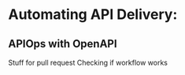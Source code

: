 # Automating API Delivery:
## APIOps with OpenAPI

Stuff for pull request
Checking if workflow works
